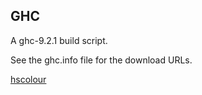 ## GHC

A ghc-9.2.1 build script.

See the ghc.info file for the download URLs.

[hscolour](https://github.com/varehus/hscolour-1.24.4)
